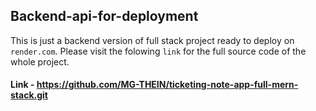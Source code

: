 ## Backend-api-for-deployment
This is just a backend version of full stack project ready to deploy on `render.com`.
Please visit the folowing `link` for the full source code of the whole project.

#### Link - https://github.com/MG-THEIN/ticketing-note-app-full-mern-stack.git

